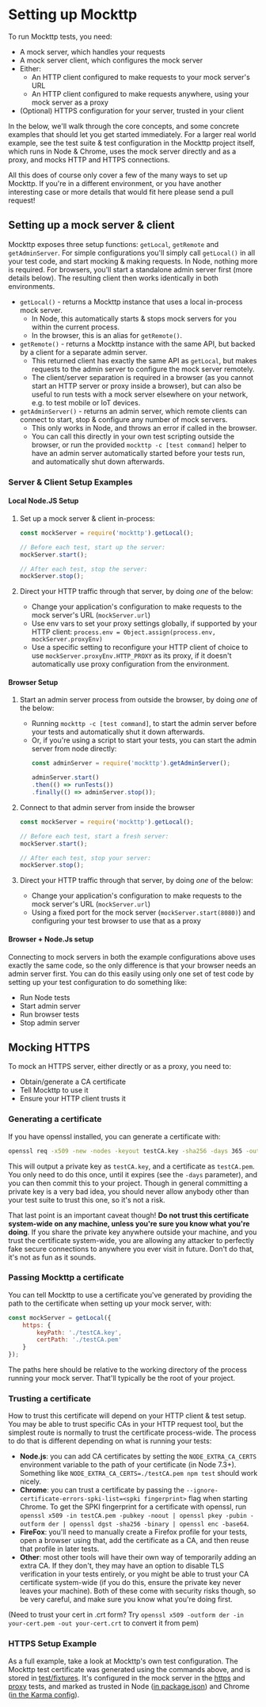 # Setting up Mockttp

To run Mockttp tests, you need:

* A mock server, which handles your requests
* A mock server client, which configures the mock server
* Either:
    - An HTTP client configured to make requests to your mock server's URL
    - An HTTP client configured to make requests anywhere, using your mock server as a proxy
* (Optional) HTTPS configuration for your server, trusted in your client

In the below, we'll walk through the core concepts, and some concrete examples that should let you get started immediately. For a larger real world example, see the test suite & test configuration in the Mockttp project itself, which runs in Node & Chrome, uses the mock server directly and as a proxy, and mocks HTTP and HTTPS connections.

All this does of course only cover a few of the many ways to set up Mockttp. If you're in a different environment, or you have another interesting case or more details that would fit here please send a pull request!

## Setting up a mock server & client

Mockttp exposes three setup functions: `getLocal`, `getRemote` and `getAdminServer`. For simple configurations you'll simply call `getLocal()` in all your test code, and start mocking & making requests. In Node, nothing more is required. For browsers, you'll start a standalone admin server first (more details below). The resulting client then works identically in both environments.

* `getLocal()` - returns a Mockttp instance that uses a local in-process mock server.
    - In Node, this automatically starts & stops mock servers for you within the current process.
    - In the browser, this is an alias for `getRemote()`.
* `getRemote()` - returns a Mockttp instance with the same API, but backed by a client for a separate admin server.
    - This returned client has exactly the same API as `getLocal`, but makes requests to the admin server to configure the mock server remotely.
    - The client/server separation is required in a browser (as you cannot start an HTTP server or proxy inside a browser), but can also be useful to run tests with a mock server elsewhere on your network, e.g. to test mobile or IoT devices.
* `getAdminServer()` - returns an admin server, which remote clients can connect to start, stop & configure any number of mock servers.
    - This only works in Node, and throws an error if called in the browser.
    - You can call this directly in your own test scripting outside the browser, or run the provided `mockttp -c [test command]` helper to have an admin server automatically started before your tests run, and automatically shut down afterwards.

### Server & Client Setup Examples

#### Local Node.JS Setup

1. Set up a mock server & client in-process:
    ```typescript
    const mockServer = require('mockttp').getLocal();

    // Before each test, start up the server:
    mockServer.start();

    // After each test, stop the server:
    mockServer.stop();
    ```

2. Direct your HTTP traffic through that server, by doing _one_ of the below:
    * Change your application's configuration to make requests to the mock server's URL (`mockServer.url`)
    * Use env vars to set your proxy settings globally, if supported by your HTTP client: `process.env = Object.assign(process.env, mockServer.proxyEnv)`
    * Use a specific setting to reconfigure your HTTP client of choice to use `mockServer.proxyEnv.HTTP_PROXY` as its proxy, if it doesn't automatically use proxy configuration from the environment.

#### Browser Setup

1. Start an admin server process from outside the browser, by doing _one_ of the below:
    * Running `mockttp -c [test command]`, to start the admin server before your tests and automatically shut it down afterwards.
    * Or, if you're using a script to start your tests, you can start the admin server from node directly:
      ```typescript
      const adminServer = require('mockttp').getAdminServer();

      adminServer.start()
      .then(() => runTests())
      .finally(() => adminServer.stop());
      ```
2. Connect to that admin server from inside the browser
    ```typescript
    const mockServer = require('mockttp').getLocal();

    // Before each test, start a fresh server:
    mockServer.start();

    // After each test, stop your server:
    mockServer.stop();
    ```

3. Direct your HTTP traffic through that server, by doing _one_ of the below:
    * Change your application's configuration to make requests to the mock server's URL (`mockServer.url`)
    * Using a fixed port for the mock server (`mockServer.start(8080)`) and configuring your test browser to use that as a proxy

#### Browser + Node.Js setup

Connecting to mock servers in both the example configurations above uses exactly the same code, so the only difference is that your browser needs an admin server first. You can do this easily using only one set of test code by setting up your test configuration to do something like:

* Run Node tests
* Start admin server
* Run browser tests
* Stop admin server

## Mocking HTTPS

To mock an HTTPS server, either directly or as a proxy, you need to:

* Obtain/generate a CA certificate
* Tell Mockttp to use it
* Ensure your HTTP client trusts it

### Generating a certificate

If you have openssl installed, you can generate a certificate with:

```bash
openssl req -x509 -new -nodes -keyout testCA.key -sha256 -days 365 -out testCA.pem -subj '/CN=Mockttp Testing CA - DO NOT TRUST'
```

This will output a private key as `testCA.key`, and a certificate as `testCA.pem`. You only need to do this once, until it expires (see the `-days` parameter), and you can then commit this to your project. Though in general committing a private key is a very bad idea, you should never allow anybody other than your test suite to trust this one, so it's not a risk.

That last point is an important caveat though! **Do not trust this certificate system-wide on any machine, unless you're sure you know what you're doing**. If you share the private key anywhere outside your machine, and you trust the certificate system-wide, you are allowing any attacker to perfectly fake secure connections to anywhere you ever visit in future. Don't do that, it's not as fun as it sounds.

### Passing Mockttp a certificate

You can tell Mockttp to use a certificate you've generated by providing the path to the certificate when setting up your mock server, with:

```javascript
const mockServer = getLocal({
    https: {
        keyPath: './testCA.key',
        certPath: './testCA.pem'
    }
});
```

The paths here should be relative to the working directory of the process running your mock server. That'll typically be the root of your project.

### Trusting a certificate

How to trust this certificate will depend on your HTTP client & test setup. You may be able to trust specific CAs in your HTTP request tool, but the simplest route is normally to trust the certificate process-wide. The process to do that is different depending on what is running your tests:

* **Node.js**: you can add CA certificates by setting the `NODE_EXTRA_CA_CERTS` environment variable to the path of your certificate (in Node 7.3+).
  Something like `NODE_EXTRA_CA_CERTS=./testCA.pem npm test` should work nicely.
* **Chrome**: you can trust a certificate by passing the `--ignore-certificate-errors-spki-list=<spki fingerprint>` flag when starting Chrome.
  To get the SPKI fingerprint for a certificate with openssl, run `openssl x509 -in testCA.pem -pubkey -noout | openssl pkey -pubin -outform der | openssl dgst -sha256 -binary | openssl enc -base64`.
* **FireFox**: you'll need to manually create a Firefox profile for your tests, open a browser using that, add the certificate as a CA, and then reuse that profile in later tests.
* **Other**: most other tools will have their own way of temporarily adding an extra CA. If they don't, they may have an option to disable TLS verification in your tests entirely, or you might be able to trust your CA certificate system-wide (if you do this, ensure the private key never leaves your machine). Both of these come with security risks though, so be very careful, and make sure you know what you're doing first.

(Need to trust your cert in .crt form? Try `openssl x509 -outform der -in your-cert.pem -out your-cert.crt` to convert it from pem)

### HTTPS Setup Example

As a full example, take a look at Mockttp's own test configuration. The Mockttp test certificate was generated using the commands above, and is stored in [test/fixtures](https://github.com/httptoolkit/mockttp/tree/a6c8e155/test/fixtures). It's configured in the mock server in the [https](https://github.com/httptoolkit/mockttp/blob/a6c8e155/test/integration/https.spec.ts) and [proxy](https://github.com/httptoolkit/mockttp/blob/a6c8e155/test/integration/proxy.spec.ts) tests, and marked as trusted in Node ([in package.json](https://github.com/httptoolkit/mockttp/blob/a6c8e155/package.json#L38)) and Chrome ([in the Karma config](https://github.com/httptoolkit/mockttp/blob/a6c8e155/karma.conf.js#L77)).
